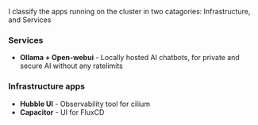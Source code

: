 I classify the apps running on the cluster in two catagories: Infrastructure, and Services

### Services
- **Ollama + Open-webui** - Locally hosted AI chatbots, for private and secure AI without any ratelimits

### Infrastructure apps
- **Hubble UI** - Observability tool for cilium
- **Capacitor** - UI for FluxCD
